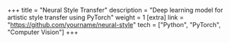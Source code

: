 +++
title = "Neural Style Transfer"
description = "Deep learning model for artistic style transfer using PyTorch"
weight = 1
[extra]
link = "https://github.com/yourname/neural-style"
tech = ["Python", "PyTorch", "Computer Vision"]
+++
